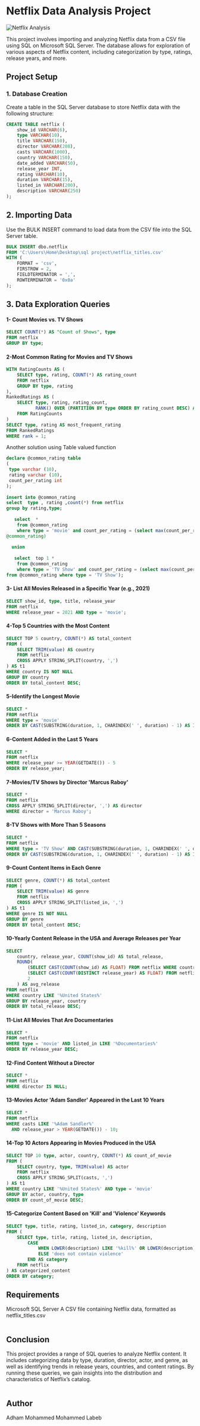 # Netflix Data Analysis Project
![Netflix Analysis](https://github.com/adham-labeb/NETFLIX-Dataset-analysis-using-MS-SQL-Server/blob/main/logo.png)

This project involves importing and analyzing Netflix data from a CSV file using SQL on Microsoft SQL Server. 
The database allows for exploration of various aspects of Netflix content, including categorization by type, ratings, release years, and more.

## Project Setup

### 1. Database Creation
Create a table in the SQL Server database to store Netflix data with the following structure:
```sql
CREATE TABLE netflix (
    show_id VARCHAR(6),
    type VARCHAR(10),
    title VARCHAR(150),
    director VARCHAR(208), 
    casts VARCHAR(1000),
    country VARCHAR(150),
    date_added VARCHAR(50),
    release_year INT,
    rating VARCHAR(10),
    duration VARCHAR(15),
    listed_in VARCHAR(200),
    description VARCHAR(250)
);
```
## 2. Importing Data
Use the BULK INSERT command to load data from the CSV file into the SQL Server table.
```sql
BULK INSERT dbo.netflix
FROM 'C:\Users\Home\Desktop\sql project\netflix_titles.csv'
WITH (
    FORMAT = 'csv',
    FIRSTROW = 2,
    FIELDTERMINATOR = ',',
    ROWTERMINATOR = '0x0a'
);
```
## 3. Data Exploration Queries
#### 1- Count Movies vs. TV Shows
```sql
SELECT COUNT(*) AS "Count of Shows", type
FROM netflix 
GROUP BY type;
```
#### 2-Most Common Rating for Movies and TV Shows
```sql
WITH RatingCounts AS (
    SELECT type, rating, COUNT(*) AS rating_count
    FROM netflix
    GROUP BY type, rating
),
RankedRatings AS (
    SELECT type, rating, rating_count,
           RANK() OVER (PARTITION BY type ORDER BY rating_count DESC) AS rank
    FROM RatingCounts
)
SELECT type, rating AS most_frequent_rating 
FROM RankedRatings
WHERE rank = 1;
```
Another solution
using Table valued function
```sql
declare @common_rating table  
( 
 type varchar (10),  
 rating varchar (10), 
 count_per_rating int 
); 
 
insert into @common_rating 
select  type , rating ,count(*) from netflix 
group by rating,type;  
    
   select  * 
    from @common_rating 
    where type = 'movie' and count_per_rating = (select max(count_per_rating) from 
@common_rating) 
   
  union  
    
   select  top 1 * 
    from @common_rating 
    where type = 'TV Show' and count_per_rating = (select max(count_per_rating) 
from @common_rating where type = 'TV Show'); 
```
#### 3- List All Movies Released in a Specific Year (e.g., 2021)
```sql
SELECT show_id, type, title, release_year
FROM netflix 
WHERE release_year = 2021 AND type = 'movie';
```
#### 4-Top 5 Countries with the Most Content
```sql
SELECT TOP 5 country, COUNT(*) AS total_content
FROM (
    SELECT TRIM(value) AS country
    FROM netflix
    CROSS APPLY STRING_SPLIT(country, ',')
) AS t1
WHERE country IS NOT NULL
GROUP BY country
ORDER BY total_content DESC;
```
#### 5-Identify the Longest Movie
```sql
SELECT *
FROM netflix 
WHERE type = 'movie'
ORDER BY CAST(SUBSTRING(duration, 1, CHARINDEX(' ', duration) - 1) AS INT) DESC;
```
#### 6-Content Added in the Last 5 Years
```sql
SELECT * 
FROM netflix 
WHERE release_year >= YEAR(GETDATE()) - 5
ORDER BY release_year;
```
#### 7-Movies/TV Shows by Director 'Marcus Raboy'
```sql
SELECT * 
FROM netflix 
CROSS APPLY STRING_SPLIT(director, ',') AS director
WHERE director = 'Marcus Raboy';
```
#### 8-TV Shows with More Than 5 Seasons
```sql
SELECT *
FROM netflix 
WHERE type = 'TV Show' AND CAST(SUBSTRING(duration, 1, CHARINDEX(' ', duration) - 1) AS INT) > 5
ORDER BY CAST(SUBSTRING(duration, 1, CHARINDEX(' ', duration) - 1) AS INT);
```
#### 9-Count Content Items in Each Genre
```sql
SELECT genre, COUNT(*) AS total_content
FROM (
    SELECT TRIM(value) AS genre
    FROM netflix
    CROSS APPLY STRING_SPLIT(listed_in, ',')
) AS t1
WHERE genre IS NOT NULL
GROUP BY genre
ORDER BY total_content DESC;
```
#### 10-Yearly Content Release in the USA and Average Releases per Year
```sql
SELECT 
    country, release_year, COUNT(show_id) AS total_release,
    ROUND(
        (SELECT CAST(COUNT(show_id) AS FLOAT) FROM netflix WHERE country LIKE '%United States%') / 
        (SELECT CAST(COUNT(DISTINCT release_year) AS FLOAT) FROM netflix WHERE country LIKE '%United States%'), 
        2
    ) AS avg_release
FROM netflix
WHERE country LIKE '%United States%'
GROUP BY release_year, country
ORDER BY total_release DESC;
```
#### 11-List All Movies That Are Documentaries
```sql
SELECT *
FROM netflix 
WHERE type = 'movie' AND listed_in LIKE '%Documentaries%'
ORDER BY release_year DESC;
```
#### 12-Find Content Without a Director
```sql
SELECT *
FROM netflix 
WHERE director IS NULL;
```
#### 13-Movies Actor 'Adam Sandler' Appeared in the Last 10 Years
```sql
SELECT *
FROM netflix
WHERE casts LIKE '%Adam Sandler%'
  AND release_year > YEAR(GETDATE()) - 10;
```
#### 14-Top 10 Actors Appearing in Movies Produced in the USA
```sql
SELECT TOP 10 type, actor, country, COUNT(*) AS count_of_movie 
FROM (
    SELECT country, type, TRIM(value) AS actor
    FROM netflix
    CROSS APPLY STRING_SPLIT(casts, ',')
) AS t1
WHERE country LIKE '%United States%' AND type = 'movie'
GROUP BY actor, country, type
ORDER BY count_of_movie DESC;
```
#### 15-Categorize Content Based on 'Kill' and 'Violence' Keywords
```sql
SELECT type, title, rating, listed_in, category, description
FROM (
    SELECT type, title, rating, listed_in, description,
        CASE 
            WHEN LOWER(description) LIKE '%kill%' OR LOWER(description) LIKE '%violence%' THEN 'contain violence'
            ELSE 'does not contain violence'
        END AS category
    FROM netflix
) AS categorized_content
ORDER BY category;
```
## Requirements
Microsoft SQL Server
A CSV file containing Netflix data, formatted as netflix_titles.csv

```
```
## Conclusion
This project provides a range of SQL queries to analyze Netflix content.
It includes categorizing data by type, duration, director, actor, and genre, as well as identifying trends in release years, countries, and content ratings.
By running these queries, we gain insights into the distribution and characteristics of Netflix’s catalog.

```
```
## Author
Adham Mohammed Mohammed Labeb
